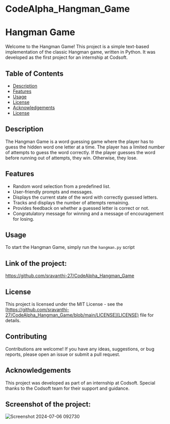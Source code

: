 # CodeAlpha_Hangman_Game
# Hangman Game

Welcome to the Hangman Game! This project is a simple text-based implementation of the classic Hangman game, written in Python. It was developed as the first project for an internship at Codsoft.

## Table of Contents

- [Description](#description)
- [Features](#features)
- [Usage](#usage)
- [License](#license)
- [Acknowledgements](#acknowledgements)
- [License](#license)
    
## Description

The Hangman Game is a word guessing game where the player has to guess the hidden word one letter at a time. The player has a limited number of attempts to guess the word correctly. If the player guesses the word before running out of attempts, they win. Otherwise, they lose.

## Features

- Random word selection from a predefined list.
- User-friendly prompts and messages.
- Displays the current state of the word with correctly guessed letters.
- Tracks and displays the number of attempts remaining.
- Provides feedback on whether a guessed letter is correct or not.
- Congratulatory message for winning and a message of encouragement for losing.

## Usage

To start the Hangman Game, simply run the `hangman.py` script

## Link of the project:

https://github.com/sravanthi-27/CodeAlpha_Hangman_Game

## License

This project is licensed under the MIT License - see the [https://github.com/sravanthi-27/CodeAlpha_Hangman_Game/blob/main/LICENSE](LICENSE) file for details.

## Contributing

Contributions are welcome! If you have any ideas, suggestions, or bug reports, please open an issue or submit a pull request.

## Acknowledgements
This project was developed as part of an internship at Codsoft. Special thanks to the Codsoft team for their support and guidance.




## Screenshot of the project:

![Screenshot 2024-07-06 092730](https://github.com/sravanthi-27/CodeAlpha_Hangman_Game/assets/170450054/c52a19d7-971d-43e1-88d0-2c685ca542b2)

